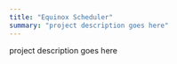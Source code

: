 ```yaml
---
title: "Equinox Scheduler"
summary: "project description goes here"
---
```


project description goes here